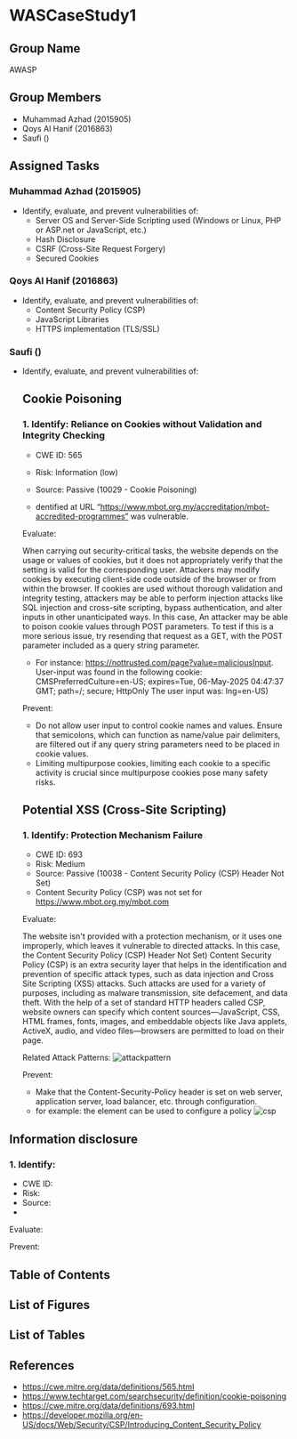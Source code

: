 # WASCaseStudy1

## Group Name
AWASP

## Group Members
- Muhammad Azhad (2015905)
- Qoys Al Hanif (2016863)
- Saufi ()

## Assigned Tasks

### Muhammad Azhad (2015905)
- Identify, evaluate, and prevent vulnerabilities of:
  - Server OS and Server-Side Scripting used (Windows or Linux, PHP or ASP.net or JavaScript, etc.)
  - Hash Disclosure
  - CSRF (Cross-Site Request Forgery)
  - Secured Cookies

### Qoys Al Hanif (2016863)
- Identify, evaluate, and prevent vulnerabilities of:
  - Content Security Policy (CSP)
  - JavaScript Libraries
  - HTTPS implementation (TLS/SSL)

### Saufi ()
- Identify, evaluate, and prevent vulnerabilities of:
  
  ## Cookie Poisoning
  ### 1. Identify: Reliance on Cookies without Validation and Integrity Checking
  - CWE ID: 565
  - Risk: Information (low)
  - Source: Passive (10029 - Cookie Poisoning)

  - dentified at URL “https://www.mbot.org.my/accreditation/mbot-accredited-programmes” was vulnerable.
 
  Evaluate:

   When carrying out security-critical tasks, the website depends on the usage or values of cookies, but it does not appropriately verify that the setting is valid for the corresponding user. Attackers may modify cookies by executing client-side code outside of the browser or from within the browser. If cookies are used without thorough validation and integrity testing, attackers may be able to perform injection attacks like SQL injection and cross-site scripting, bypass authentication, and alter inputs in other unanticipated ways.
  In this case, An attacker may be able to poison cookie values through POST parameters. To test if this is a more serious issue, try resending that request as a GET, with the POST parameter included as a query string parameter.
  - For instance:  https://nottrusted.com/page?value=maliciousInput.
User-input was found in the following cookie:
CMSPreferredCulture=en-US; expires=Tue, 06-May-2025 04:47:37 GMT; path=/; secure; HttpOnly
The user input was: lng=en-US)

  Prevent: 

  - Do not allow user input to control cookie names and values. Ensure that semicolons, which can function as name/value pair delimiters, are filtered out if any query string parameters need to be placed in cookie values.
  - Limiting multipurpose cookies, limiting each cookie to a specific activity is crucial since multipurpose cookies pose many safety risks.
  
 
    
  ## Potential XSS (Cross-Site Scripting)
   ### 1. Identify: Protection Mechanism Failure
  - CWE ID: 693
  - Risk: Medium
  - Source: Passive (10038 - Content Security Policy (CSP) Header Not Set)
  - Content Security Policy (CSP) was not set for https://www.mbot.org.my/mbot.com

  Evaluate:

  The website isn't provided with a protection mechanism, or it uses one improperly, which leaves it vulnerable to directed attacks.
  In this case, the Content Security Policy (CSP) Header Not Set) Content Security Policy (CSP) is an extra security layer that helps in the identification and prevention of specific attack types, such as data injection and Cross Site Scripting (XSS) attacks. Such attacks are used for a variety of purposes, including as malware transmission, site defacement, and data theft. With the help of a set of standard HTTP headers called CSP, website owners can specify which content sources—JavaScript, CSS, HTML frames, fonts, images, and embeddable objects like Java applets, ActiveX, audio, and video files—browsers are permitted to load on their page.

  Related Attack Patterns: ![attackpattern](https://github.com/Akhlaken07/WASCaseStudy1/assets/148375277/df2096a8-6715-42ec-9a3b-5e91b5edbda1)

  Prevent:
  
  - Make that the Content-Security-Policy header is set on web server, application server, load balancer, etc. through configuration.
  - for example: the <meta> element can be used to configure a policy ![csp](https://github.com/Akhlaken07/WASCaseStudy1/assets/148375277/29c45a92-0b81-400b-b0a8-69428e3fe1de)

 ## Information disclosure
   ### 1. Identify: 
  - CWE ID: 
  - Risk:
  - Source:
  - 

  Evaluate:

  Prevent:
  


## Table of Contents

## List of Figures

## List of Tables

## References

- https://cwe.mitre.org/data/definitions/565.html
- https://www.techtarget.com/searchsecurity/definition/cookie-poisoning
- https://cwe.mitre.org/data/definitions/693.html
- https://developer.mozilla.org/en-US/docs/Web/Security/CSP/Introducing_Content_Security_Policy
